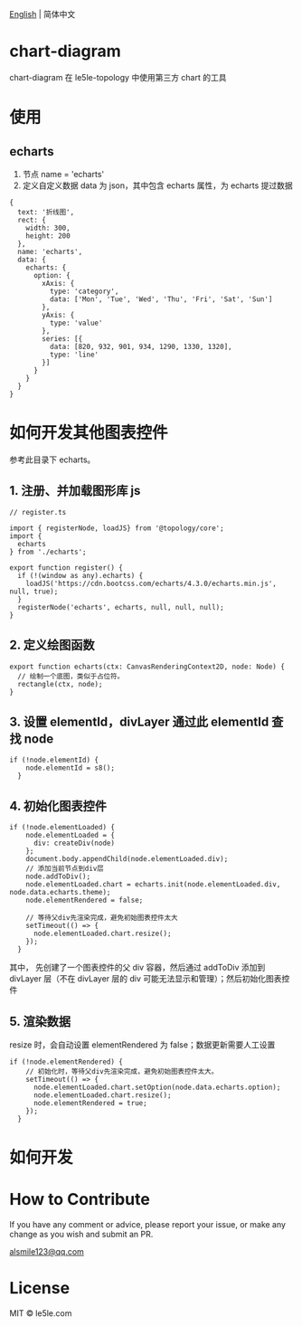 [English](./README.md) | 简体中文

# chart-diagram

chart-diagram 在 le5le-topology 中使用第三方 chart 的工具

# 使用

## echarts

1. 节点 name = 'echarts'
2. 定义自定义数据 data 为 json，其中包含 echarts 属性，为 echarts 提过数据

```
{
  text: '折线图',
  rect: {
    width: 300,
    height: 200
  },
  name: 'echarts',
  data: {
    echarts: {
      option: {
        xAxis: {
          type: 'category',
          data: ['Mon', 'Tue', 'Wed', 'Thu', 'Fri', 'Sat', 'Sun']
        },
        yAxis: {
          type: 'value'
        },
        series: [{
          data: [820, 932, 901, 934, 1290, 1330, 1320],
          type: 'line'
        }]
      }
    }
  }
}
```

# 如何开发其他图表控件

参考此目录下 echarts。

## 1. 注册、并加载图形库 js

```
// register.ts

import { registerNode, loadJS} from '@topology/core';
import {
  echarts
} from './echarts';

export function register() {
  if (!(window as any).echarts) {
    loadJS('https://cdn.bootcss.com/echarts/4.3.0/echarts.min.js', null, true);
  }
  registerNode('echarts', echarts, null, null, null);
}
```

## 2. 定义绘图函数

```
export function echarts(ctx: CanvasRenderingContext2D, node: Node) {
  // 绘制一个底图，类似于占位符。
  rectangle(ctx, node);
}
```

## 3. 设置 elementId，divLayer 通过此 elementId 查找 node

```
if (!node.elementId) {
    node.elementId = s8();
  }
```

## 4. 初始化图表控件

```
if (!node.elementLoaded) {
    node.elementLoaded = {
      div: createDiv(node)
    };
    document.body.appendChild(node.elementLoaded.div);
    // 添加当前节点到div层
    node.addToDiv();
    node.elementLoaded.chart = echarts.init(node.elementLoaded.div, node.data.echarts.theme);
    node.elementRendered = false;

    // 等待父div先渲染完成，避免初始图表控件太大
    setTimeout(() => {
      node.elementLoaded.chart.resize();
    });
  }
```

其中， 先创建了一个图表控件的父 div 容器，然后通过 addToDiv 添加到 divLayer 层（不在 divLayer 层的 div 可能无法显示和管理）；然后初始化图表控件

## 5. 渲染数据

resize 时，会自动设置 elementRendered 为 false；数据更新需要人工设置

```
if (!node.elementRendered) {
    // 初始化时，等待父div先渲染完成，避免初始图表控件太大。
    setTimeout(() => {
      node.elementLoaded.chart.setOption(node.data.echarts.option);
      node.elementLoaded.chart.resize();
      node.elementRendered = true;
    });
  }
```

# 如何开发

# How to Contribute

If you have any comment or advice, please report your issue, or make any change as you wish and submit an PR.

alsmile123@qq.com

# License

MIT © le5le.com
